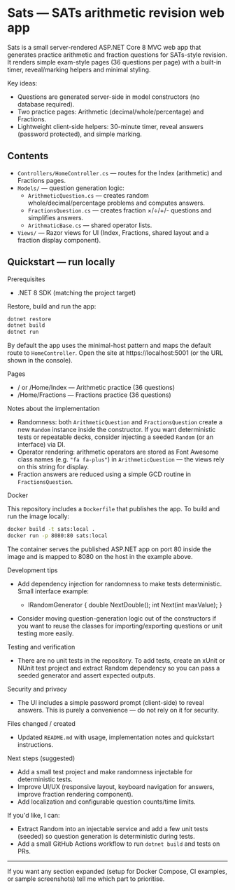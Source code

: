 # Sats — SATs arithmetic revision web app

Sats is a small server-rendered ASP.NET Core 8 MVC web app that generates practice arithmetic and fraction questions for SATs-style revision. It renders simple exam-style pages (36 questions per page) with a built-in timer, reveal/marking helpers and minimal styling.

Key ideas:
- Questions are generated server-side in model constructors (no database required).
- Two practice pages: Arithmetic (decimal/whole/percentage) and Fractions.
- Lightweight client-side helpers: 30-minute timer, reveal answers (password protected), and simple marking.

## Contents
- `Controllers/HomeController.cs` — routes for the Index (arithmetic) and Fractions pages.
- `Models/` — question generation logic:
	- `ArithmeticQuestion.cs` — creates random whole/decimal/percentage problems and computes answers.
	- `FractionsQuestion.cs` — creates fraction ×/÷/+/- questions and simplifies answers.
	- `ArithmaticBase.cs` — shared operator lists.
- `Views/` — Razor views for UI (Index, Fractions, shared layout and a fraction display component).

## Quickstart — run locally

Prerequisites
- .NET 8 SDK (matching the project target)

Restore, build and run the app:

```bash
dotnet restore
dotnet build
dotnet run
```

By default the app uses the minimal-host pattern and maps the default route to `HomeController`. Open the site at https://localhost:5001 (or the URL shown in the console).

Pages
- / or /Home/Index — Arithmetic practice (36 questions)
- /Home/Fractions — Fractions practice (36 questions)

Notes about the implementation
- Randomness: both `ArithmeticQuestion` and `FractionsQuestion` create a new `Random` instance inside the constructor. If you want deterministic tests or repeatable decks, consider injecting a seeded `Random` (or an interface) via DI.
- Operator rendering: arithmetic operators are stored as Font Awesome class names (e.g. `"fa fa-plus"`) in `ArithmeticQuestion` — the views rely on this string for display.
- Fraction answers are reduced using a simple GCD routine in `FractionsQuestion`.

Docker

This repository includes a `Dockerfile` that publishes the app. To build and run the image locally:

```bash
docker build -t sats:local .
docker run -p 8080:80 sats:local
```

The container serves the published ASP.NET app on port 80 inside the image and is mapped to 8080 on the host in the example above.

Development tips
- Add dependency injection for randomness to make tests deterministic. Small interface example:

	- IRandomGenerator { double NextDouble(); int Next(int maxValue); }

- Consider moving question-generation logic out of the constructors if you want to reuse the classes for importing/exporting questions or unit testing more easily.

Testing and verification
- There are no unit tests in the repository. To add tests, create an xUnit or NUnit test project and extract Random dependency so you can pass a seeded generator and assert expected outputs.

Security and privacy
- The UI includes a simple password prompt (client-side) to reveal answers. This is purely a convenience — do not rely on it for security.

Files changed / created
- Updated `README.md` with usage, implementation notes and quickstart instructions.

Next steps (suggested)
- Add a small test project and make randomness injectable for deterministic tests.
- Improve UI/UX (responsive layout, keyboard navigation for answers, improve fraction rendering component).
- Add localization and configurable question counts/time limits.

If you'd like, I can:
- Extract Random into an injectable service and add a few unit tests (seeded) so question generation is deterministic during tests.
- Add a small GitHub Actions workflow to run `dotnet build` and tests on PRs.

---

If you want any section expanded (setup for Docker Compose, CI examples, or sample screenshots) tell me which part to prioritise.
